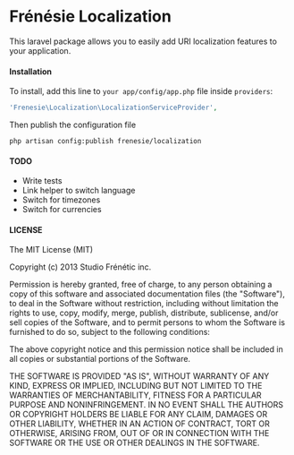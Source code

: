 Frénésie Localization
=====================

This laravel package allows you to easily add URI localization features to your application.

#### Installation

To install, add this line to `your app/config/app.php` file inside `providers`:

```php
'Frenesie\Localization\LocalizationServiceProvider',
```

Then publish the configuration file

```
php artisan config:publish frenesie/localization
```

#### TODO

- Write tests
- Link helper to switch language
- Switch for timezones
- Switch for currencies

#### LICENSE

The MIT License (MIT)

Copyright (c) 2013 Studio Frénétic inc.

Permission is hereby granted, free of charge, to any person obtaining a copy
of this software and associated documentation files (the "Software"), to deal
in the Software without restriction, including without limitation the rights
to use, copy, modify, merge, publish, distribute, sublicense, and/or sell
copies of the Software, and to permit persons to whom the Software is
furnished to do so, subject to the following conditions:

The above copyright notice and this permission notice shall be included in
all copies or substantial portions of the Software.

THE SOFTWARE IS PROVIDED "AS IS", WITHOUT WARRANTY OF ANY KIND, EXPRESS OR
IMPLIED, INCLUDING BUT NOT LIMITED TO THE WARRANTIES OF MERCHANTABILITY,
FITNESS FOR A PARTICULAR PURPOSE AND NONINFRINGEMENT. IN NO EVENT SHALL THE
AUTHORS OR COPYRIGHT HOLDERS BE LIABLE FOR ANY CLAIM, DAMAGES OR OTHER
LIABILITY, WHETHER IN AN ACTION OF CONTRACT, TORT OR OTHERWISE, ARISING FROM,
OUT OF OR IN CONNECTION WITH THE SOFTWARE OR THE USE OR OTHER DEALINGS IN
THE SOFTWARE.